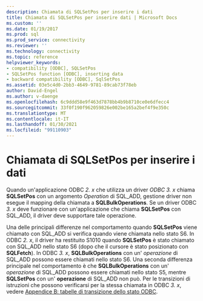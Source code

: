 ```yaml
---
description: Chiamata di SQLSetPos per inserire i dati
title: Chiamata di SQLSetPos per inserire dati | Microsoft Docs
ms.custom: ''
ms.date: 01/19/2017
ms.prod: sql
ms.prod_service: connectivity
ms.reviewer: ''
ms.technology: connectivity
ms.topic: reference
helpviewer_keywords:
- compatibility [ODBC], SQLSetPos
- SQLSetPos function [ODBC], inserting data
- backward compatibility [ODBC], SqlSetPos
ms.assetid: 03e5c4d0-2bb3-4649-9781-89cab73f78eb
author: David-Engel
ms.author: v-daenge
ms.openlocfilehash: 6c9ddd58e9f463d7878bb4b9b8710ce0e6dfecc4
ms.sourcegitcommit: 33f0f190f962059826e002be165a2bef4f9e350c
ms.translationtype: MT
ms.contentlocale: it-IT
ms.lasthandoff: 01/30/2021
ms.locfileid: "99110903"
---
```

# <a name="calling-sqlsetpos-to-insert-data"></a>Chiamata di SQLSetPos per inserire i dati
Quando un'applicazione ODBC *2. x* che utilizza un driver *ODBC 3. x* chiama **SQLSetPos** con un argomento *Operation* di SQL_ADD, gestione driver non esegue il mapping della chiamata a **SQLBulkOperations**. Se un driver ODBC *3. x* deve funzionare con un'applicazione che chiama **SQLSetPos** con SQL_ADD, il driver deve supportare tale operazione.  
  
 Una delle principali differenze nel comportamento quando **SQLSetPos** viene chiamato con SQL_ADD si verifica quando viene chiamata nello stato S6. In ODBC *2. x*, il driver ha restituito S1010 quando **SQLSetPos** è stato chiamato con SQL_ADD nello stato S6 (dopo che il cursore è stato posizionato con **SQLFetch**). In ODBC *3. x*, **SQLBulkOperations** con un' *operazione* di SQL_ADD possono essere chiamati nello stato S6. Una seconda differenza principale nel comportamento è che **SQLBulkOperations** con un' *operazione* di SQL_ADD possono essere chiamati nello stato S5, mentre **SQLSetPos** con un' **operazione** di SQL_ADD non può. Per le transizioni di istruzioni che possono verificarsi per la stessa chiamata in ODBC *3. x*, vedere [Appendice B: tabelle di transizione dello stato ODBC](../../../odbc/reference/appendixes/appendix-b-odbc-state-transition-tables.md).
